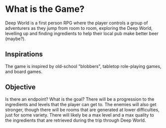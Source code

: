 # What is the Game?
Deep World is a first person RPG where the player controls a group of adventurers as they jump from room to room, exploring the Deep World, levelling up and finding ingredients to help their local pub make better beer (maybe?).

## Inspirations
The game is inspired by old-school "blobbers", tabletop role-playing games, and board games.

## Objective
Is there an endpoint? What is the goal?
There will be a progression to the ingredients and levels that the player can get to. The enemies will also get stronger, though there will be rooms that are
generated at lower difficulties, just for some variety. There will likely be a max level and a max quality to the ingredients that are retrieved during the trip through Deep World.
